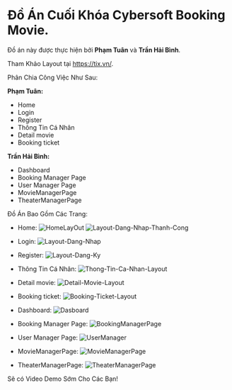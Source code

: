 # Đồ Án Cuối Khóa Cybersoft Booking Movie.
 Đồ án này được thực hiện bởi **Phạm Tuân** và **Trần Hải Bình**.

 Tham Khảo Layout tại https://tix.vn/.
 
  Phân Chia Công Việc Như Sau:

**Phạm Tuân:**

- Home
- Login
- Register
- Thông Tin Cá Nhân
- Detail movie
- Booking ticket

**Trần Hải Bình:**

- Dashboard
- Booking Manager Page
- User Manager Page
- MovieManagerPage
- TheaterManagerPage

 Đồ Án Bao Gồm Các Trang:
- Home:
![HomeLayOut](https://user-images.githubusercontent.com/52484769/113177095-5d5be880-9277-11eb-981b-2cb442220f52.jpg)
![Layout-Dang-Nhap-Thanh-Cong](https://user-images.githubusercontent.com/52484769/113177263-87150f80-9277-11eb-8160-1f2f20674be5.jpg)
- Login:
![Layout-Dang-Nhap](https://user-images.githubusercontent.com/52484769/113177174-719fe580-9277-11eb-993f-77e0e79c284d.png)

- Register:
![Layout-Dang-Ky](https://user-images.githubusercontent.com/52484769/113177194-7795c680-9277-11eb-949e-4edf10588d36.png)

- Thông Tin Cá Nhân:
![Thong-Tin-Ca-Nhan-Layout](https://user-images.githubusercontent.com/52484769/113177215-7c5a7a80-9277-11eb-957c-9db6f8b14b21.png)

- Detail movie:
![Detail-Movie-Layout](https://user-images.githubusercontent.com/52484769/113177333-97c58580-9277-11eb-8ae7-26bc15c09d9e.png)

- Booking ticket:
![Booking-Ticket-Layout](https://user-images.githubusercontent.com/52484769/113177358-9dbb6680-9277-11eb-8bca-ba6cd6ed7b48.png)

- Dashboard:
![Dasboard](https://user-images.githubusercontent.com/52484769/113178026-5d101d00-9278-11eb-9172-81918664e674.png)

- Booking Manager Page:
![BookingManagerPage](https://user-images.githubusercontent.com/52484769/113178985-58983400-9279-11eb-82ab-1aa88c420ad6.png)


- User Manager Page:
![UserManager](https://user-images.githubusercontent.com/52484769/113178075-68fbdf00-9278-11eb-96bc-77388389c86e.png)

- MovieManagerPage:
![MovieManagerPage](https://user-images.githubusercontent.com/52484769/113178086-6c8f6600-9278-11eb-975b-edf6ea2e05e5.png)

- TheaterManagerPage:
![TheaterManagerPage](https://user-images.githubusercontent.com/52484769/113178105-7022ed00-9278-11eb-91d2-681735b46d39.png)

Sẽ có Video Demo Sớm Cho Các Bạn! 
